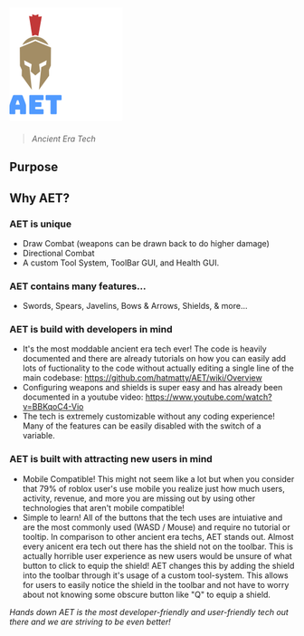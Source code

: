 ## ![alt text](GithubLogo.png)
> *Ancient Era Tech*

## Purpose

## Why AET?

### AET is unique
- Draw Combat (weapons can be drawn back to do higher damage)
- Directional Combat
- A custom Tool System, ToolBar GUI, and Health GUI.

### AET contains many features...
- Swords, Spears, Javelins, Bows & Arrows, Shields, & more...

### AET is build with developers in mind
- It's the most moddable ancient era tech ever! The code is heavily documented and there are already tutorials on how you can easily add lots of fuctionality to the code without actually editing a single line of the main codebase: https://github.com/hatmatty/AET/wiki/Overview
- Configuring weapons and shields is super easy and has already been documented in a youtube video: https://www.youtube.com/watch?v=BBKqoC4-Vio
- The tech is extremely customizable without any coding experience! Many of the features can be easily disabled with the switch of a variable.

### AET is built with attracting new users in mind
- Mobile Compatible! This might not seem like a lot but when you consider that 79% of roblox user's use mobile you realize just how much users, activity, revenue, and more you are missing out by using other technologies that aren't mobile compatible!
- Simple to learn! All of the buttons that the tech uses are intuiative and are the most commonly used (WASD / Mouse) and require no tutorial or tooltip. In comparison to other ancient era techs, AET stands out. Almost every anicent era tech out there has the shield not on the toolbar. This is actually horrible user experience as new users would be unsure of what button to click to equip the shield! AET changes this by adding the shield into the toolbar through it's usage of a custom tool-system. This allows for users to easily notice the shield in the toolbar and not have to worry about not knowing some obscure button like "Q" to equip a shield.

*Hands down AET is the most developer-friendly and user-friendly tech out there and we are striving to be even better!*







